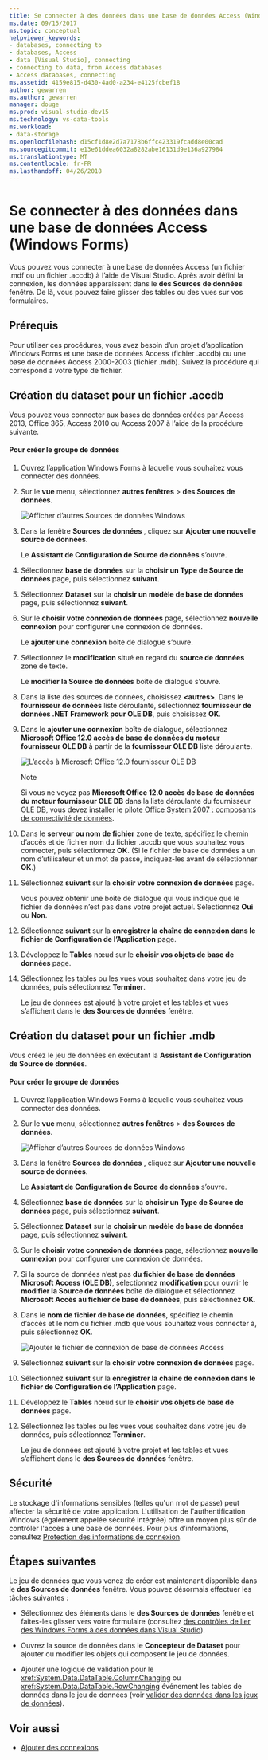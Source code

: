 ```yaml
---
title: Se connecter à des données dans une base de données Access (Windows Forms)
ms.date: 09/15/2017
ms.topic: conceptual
helpviewer_keywords:
- databases, connecting to
- databases, Access
- data [Visual Studio], connecting
- connecting to data, from Access databases
- Access databases, connecting
ms.assetid: 4159e815-d430-4ad0-a234-e4125fcbef18
author: gewarren
ms.author: gewarren
manager: douge
ms.prod: visual-studio-dev15
ms.technology: vs-data-tools
ms.workload:
- data-storage
ms.openlocfilehash: d15cf1d8e2d7a7178b6ffc423319fcadd8e00cad
ms.sourcegitcommit: e13e61ddea6032a8282abe16131d9e136a927984
ms.translationtype: MT
ms.contentlocale: fr-FR
ms.lasthandoff: 04/26/2018
---
```

# <a name="connect-to-data-in-an-access-database-windows-forms"></a>Se connecter à des données dans une base de données Access (Windows Forms)
Vous pouvez vous connecter à une base de données Access (un fichier .mdf ou un fichier .accdb) à l’aide de Visual Studio. Après avoir défini la connexion, les données apparaissent dans le **des Sources de données** fenêtre. De là, vous pouvez faire glisser des tables ou des vues sur vos formulaires.

## <a name="prerequisites"></a>Prérequis
 Pour utiliser ces procédures, vous avez besoin d’un projet d’application Windows Forms et une base de données Access (fichier .accdb) ou une base de données Access 2000-2003 (fichier .mdb). Suivez la procédure qui correspond à votre type de fichier.

## <a name="creating-the-dataset-for-an-accdb-file"></a>Création du dataset pour un fichier .accdb
 Vous pouvez vous connecter aux bases de données créées par Access 2013, Office 365, Access 2010 ou Access 2007 à l’aide de la procédure suivante.

#### <a name="to-create-the-dataset"></a>Pour créer le groupe de données

1.  Ouvrez l’application Windows Forms à laquelle vous souhaitez vous connecter des données.

2.  Sur le **vue** menu, sélectionnez **autres fenêtres** > **des Sources de données**.

     ![Afficher d’autres Sources de données Windows](../data-tools/media/viewdatasources.png "ViewDataSources")

3.  Dans la fenêtre **Sources de données** , cliquez sur **Ajouter une nouvelle source de données**.

     Le **Assistant de Configuration de Source de données** s’ouvre.

4.  Sélectionnez **base de données** sur la **choisir un Type de Source de données** page, puis sélectionnez **suivant**.

5.  Sélectionnez **Dataset** sur la **choisir un modèle de base de données** page, puis sélectionnez **suivant**.

6.  Sur le **choisir votre connexion de données** page, sélectionnez **nouvelle connexion** pour configurer une connexion de données.

     Le **ajouter une connexion** boîte de dialogue s’ouvre.

7.  Sélectionnez le **modification** situé en regard du **source de données** zone de texte.

     Le **modifier la Source de données** boîte de dialogue s’ouvre.

8.  Dans la liste des sources de données, choisissez  **\<autres\>**. Dans le **fournisseur de données** liste déroulante, sélectionnez **fournisseur de données .NET Framework pour OLE DB**, puis choisissez **OK**.

9. Dans le **ajouter une connexion** boîte de dialogue, sélectionnez **Microsoft Office 12.0 accès de base de données du moteur fournisseur OLE DB** à partir de la **fournisseur OLE DB** liste déroulante.

     ![L’accès à Microsoft Office 12.0 fournisseur OLE DB](../data-tools/media/dataoledbprovideroffice12access.png "dataOLEDBProviderOffice12Access")

     > [!NOTE]
     >  Si vous ne voyez pas **Microsoft Office 12.0 accès de base de données du moteur fournisseur OLE DB** dans la liste déroulante du fournisseur OLE DB, vous devez installer le [pilote Office System 2007 : composants de connectivité de données](https://www.microsoft.com/download/confirmation.aspx?id=23734).

9. Dans le **serveur ou nom de fichier** zone de texte, spécifiez le chemin d’accès et de fichier nom du fichier .accdb que vous souhaitez vous connecter, puis sélectionnez **OK**. (Si le fichier de base de données a un nom d’utilisateur et un mot de passe, indiquez-les avant de sélectionner **OK**.)

10. Sélectionnez **suivant** sur la **choisir votre connexion de données** page.

     Vous pouvez obtenir une boîte de dialogue qui vous indique que le fichier de données n’est pas dans votre projet actuel. Sélectionnez **Oui** ou **Non**.

11. Sélectionnez **suivant** sur la **enregistrer la chaîne de connexion dans le fichier de Configuration de l’Application** page.

12. Développez le **Tables** nœud sur le **choisir vos objets de base de données** page.

13. Sélectionnez les tables ou les vues vous souhaitez dans votre jeu de données, puis sélectionnez **Terminer**.

     Le jeu de données est ajouté à votre projet et les tables et vues s’affichent dans le **des Sources de données** fenêtre.

## <a name="creating-the-dataset-for-an-mdb-file"></a>Création du dataset pour un fichier .mdb
 Vous créez le jeu de données en exécutant la **Assistant de Configuration de Source de données**.

#### <a name="to-create-the-dataset"></a>Pour créer le groupe de données

1.  Ouvrez l’application Windows Forms à laquelle vous souhaitez vous connecter des données.

2.  Sur le **vue** menu, sélectionnez **autres fenêtres** > **des Sources de données**.

     ![Afficher d’autres Sources de données Windows](../data-tools/media/viewdatasources.png "ViewDataSources")

3.  Dans la fenêtre **Sources de données** , cliquez sur **Ajouter une nouvelle source de données**.

     Le **Assistant de Configuration de Source de données** s’ouvre.

4.  Sélectionnez **base de données** sur la **choisir un Type de Source de données** page, puis sélectionnez **suivant**.

5.  Sélectionnez **Dataset** sur la **choisir un modèle de base de données** page, puis sélectionnez **suivant**.

6.  Sur le **choisir votre connexion de données** page, sélectionnez **nouvelle connexion** pour configurer une connexion de données.

7.  Si la source de données n’est pas **du fichier de base de données Microsoft Access (OLE DB)**, sélectionnez **modification** pour ouvrir le **modifier la Source de données** boîte de dialogue et sélectionnez **Microsoft Accès au fichier de base de données**, puis sélectionnez **OK**.

8.  Dans le **nom de fichier de base de données**, spécifiez le chemin d’accès et le nom du fichier .mdb que vous souhaitez vous connecter à, puis sélectionnez **OK**.

     ![Ajouter le fichier de connexion de base de données Access](../data-tools/media/dataaddconnectionaccessmdb.png "dataAddConnectionAccessMDB")

9. Sélectionnez **suivant** sur la **choisir votre connexion de données** page.

10. Sélectionnez **suivant** sur la **enregistrer la chaîne de connexion dans le fichier de Configuration de l’Application** page.

11. Développez le **Tables** nœud sur le **choisir vos objets de base de données** page.

12. Sélectionnez les tables ou les vues vous souhaitez dans votre jeu de données, puis sélectionnez **Terminer**.

     Le jeu de données est ajouté à votre projet et les tables et vues s’affichent dans le **des Sources de données** fenêtre.

## <a name="security"></a>Sécurité
 Le stockage d'informations sensibles (telles qu'un mot de passe) peut affecter la sécurité de votre application. L'utilisation de l'authentification Windows (également appelée sécurité intégrée) offre un moyen plus sûr de contrôler l'accès à une base de données. Pour plus d’informations, consultez [Protection des informations de connexion](/dotnet/framework/data/adonet/protecting-connection-information).

## <a name="next-steps"></a>Étapes suivantes
 Le jeu de données que vous venez de créer est maintenant disponible dans le **des Sources de données** fenêtre. Vous pouvez désormais effectuer les tâches suivantes :

-   Sélectionnez des éléments dans le **des Sources de données** fenêtre et faites-les glisser vers votre formulaire (consultez [des contrôles de lier des Windows Forms à des données dans Visual Studio](../data-tools/bind-windows-forms-controls-to-data-in-visual-studio.md)).

-   Ouvrez la source de données dans le **Concepteur de Dataset** pour ajouter ou modifier les objets qui composent le jeu de données.

-   Ajouter une logique de validation pour le <xref:System.Data.DataTable.ColumnChanging> ou <xref:System.Data.DataTable.RowChanging> événement les tables de données dans le jeu de données (voir [valider des données dans les jeux de données](../data-tools/validate-data-in-datasets.md)).

## <a name="see-also"></a>Voir aussi

- [Ajouter des connexions](../data-tools/add-new-connections.md)